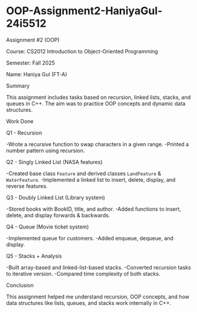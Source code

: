 # OOP-Assignment2-HaniyaGul-24i5512
Assignment #2 (OOP) 

Course: CS2012 Introduction to Object-Oriented Programming 

Semester: Fall 2025 

Name: Haniya Gul (FT-A) 





Summary 

This assignment includes tasks based on recursion, linked lists, stacks, and queues in C++. The aim was to practice OOP concepts and dynamic data structures.
 
Work Done  

Q1 - Recursion

-Wrote a recursive function to swap characters in a given range. 
-Printed a number pattern using recursion. 

Q2 - Singly Linked List (NASA features)

-Created base class `Feature` and derived classes `LandFeature` & `WaterFeature`. 
-Implemented a linked list to insert, delete, display, and reverse features. 

Q3 - Doubly Linked List (Library system) 

-Stored books with BookID, title, and author. 
-Added functions to insert, delete, and display forwards & backwards. 

Q4 - Queue (Movie ticket system)

-Implemented queue for customers. 
-Added enqueue, dequeue, and display. 

Q5 - Stacks + Analysis 

-Built array-based and linked-list-based stacks. 
-Converted recursion tasks to iterative version. 
-Compared time complexity of both stacks. 

 
Conclusion 

This assignment helped me understand recursion, OOP concepts, and how data structures like lists, queues, and stacks work internally in C++.
